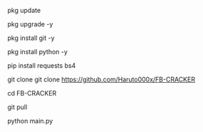 pkg update

pkg upgrade -y

pkg install git -y

pkg install python -y

pip install requests bs4

git clone git clone https://github.com/Haruto000x/FB-CRACKER

cd FB-CRACKER

git pull

python main.py
